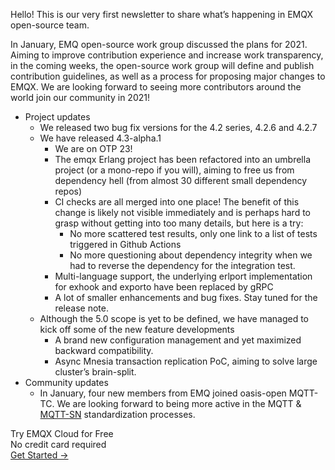Hello! This is our very first newsletter to share what’s happening in EMQX open-source team.

In January, EMQ open-source work group discussed the plans for 2021. Aiming to improve contribution experience and increase work transparency, in the coming weeks, the open-source work group will define and publish contribution guidelines, as well as a process for proposing major changes to EMQX.
We are looking forward to seeing more contributors around the world join our community in 2021!

- Project updates
  - We released two bug fix versions for the 4.2 series, 4.2.6 and 4.2.7
  - We have released 4.3-alpha.1
    - We are on OTP 23!
    - The emqx Erlang project has been refactored into an umbrella project (or a mono-repo if you will), aiming to free us from dependency hell (from almost 30 different small dependency repos)
    - CI checks are all merged into one place! The benefit of this change is likely not visible immediately and is perhaps hard to grasp without getting into too many details, but here is a try:
      - No more scattered test results, only one link to a list of tests triggered in Github Actions
      - No more questioning about dependency integrity when we had to reverse the dependency for the integration test.
    - Multi-language support, the underlying erlport implementation for exhook and exporto have been replaced by gRPC
    - A lot of smaller enhancements and bug fixes. Stay tuned for the release note.
  - Although the 5.0 scope is yet to be defined, we have managed to kick off some of the new feature developments
    - A brand new configuration management and yet maximized backward compatibility.
    - Async Mnesia transaction replication PoC, aiming to solve large cluster’s brain-split.
- Community updates
  - In January, four new members from EMQ joined oasis-open MQTT-TC. We are looking forward to being more active in the MQTT & [MQTT-SN](https://www.emqx.com/en/blog/connecting-mqtt-sn-devices-using-emqx) standardization processes.


<section class="promotion">
    <div>
        Try EMQX Cloud for Free
        <div class="is-size-14 is-text-normal has-text-weight-normal">No credit card required</div>
    </div>
    <a href="https://accounts.emqx.com/signup?continue=https://cloud-intl.emqx.com/console/deployments/0?oper=new" class="button is-gradient px-5">Get Started →</a >
</section>
